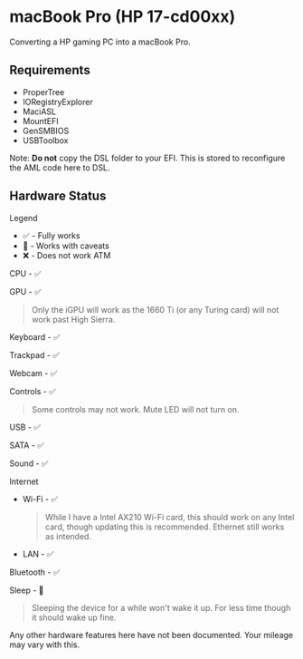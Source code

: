 # macBook Pro (HP 17-cd00xx)
Converting a HP gaming PC into a macBook Pro.

## Requirements
- ProperTree
- IORegistryExplorer
- MaciASL
- MountEFI
- GenSMBIOS
- USBToolbox

Note: **Do not** copy the DSL folder to your EFI. This is stored to reconfigure the AML code here to DSL.

## Hardware Status
Legend
- :white_check_mark: - Fully works
- :small_orange_diamond: - Works with caveats
- :x: - Does not work ATM

CPU - :white_check_mark:

GPU - :white_check_mark:
   > Only the iGPU will work as the 1660 Ti (or any Turing card) will not work past High Sierra.

Keyboard - :white_check_mark:

Trackpad - :white_check_mark:

Webcam - :white_check_mark:

Controls - :white_check_mark:
   > Some controls may not work. Mute LED will not turn on.

USB - :white_check_mark: 

SATA - :white_check_mark: 

Sound - :white_check_mark:

Internet
   - Wi-Fi - :white_check_mark:
      > While I have a Intel AX210 Wi-Fi card, this should work on any Intel card, though updating this is recommended. Ethernet still works as intended.
   - LAN - :white_check_mark:

Bluetooth - :white_check_mark:

Sleep - :small_orange_diamond:
   > Sleeping the device for a while won't wake it up. For less time though it should wake up fine.

Any other hardware features here have not been documented. Your mileage may vary with this.
